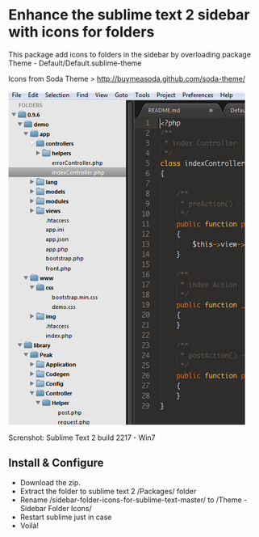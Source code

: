Enhance the sublime text 2 sidebar with icons for folders
===========================================================

This package add icons to folders in the sidebar by overloading package Theme - Default/Default.sublime-theme

Icons from Soda Theme > http://buymeasoda.github.com/soda-theme/

![Sublime Text 2 Sidebar folder icons](https://github.com/1Franck/sidebar-folder-icons-for-sublime-text/blob/master/screenshot.jpg?raw=true)

Screnshot: Sublime Text 2 build 2217 - Win7


Install & Configure
-----------------------------------------------------------
- Download the zip.
- Extract the folder to sublime text 2 /Packages/ folder
- Rename /sidebar-folder-icons-for-sublime-text-master/ to /Theme - Sidebar Folder Icons/
- Restart sublime just in case
- Voilà!
 




